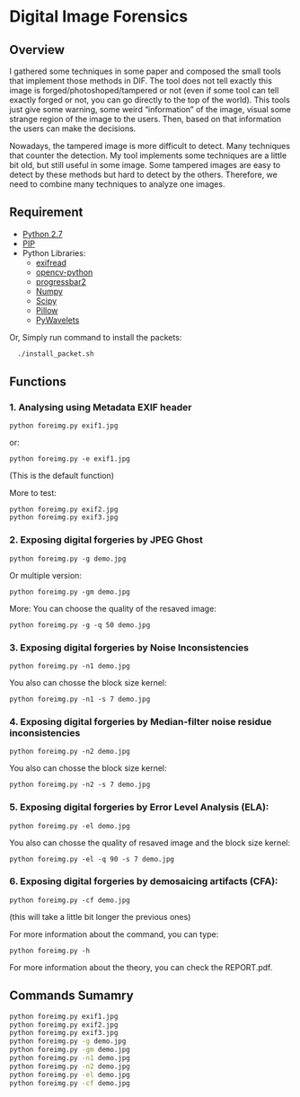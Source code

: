 # Digital Image Forensics

## Overview
I gathered some techniques in some paper and composed the small tools that implement those methods in DIF. The tool does not tell exactly this image is forged/photoshoped/tampered or not (even if some tool can tell exactly forged or not, you can go directly to the top of the world).   This tools just give some warning, some weird “information” of the image, visual some strange region of the image to the users. Then, based on that information the users can make the decisions.

Nowadays, the tampered image is more difficult to detect. Many techniques that counter the detection. My tool implements some techniques are a little bit old, but still useful in some image. Some tampered images are easy to detect by these methods but hard to detect by the others. Therefore, we need to combine many techniques to analyze one images.

## Requirement
* [Python 2.7](https://www.python.org/)
* [PIP](https://pip.pypa.io/en/stable/installing/)
* Python Libraries:
  * [exifread](https://pypi.org/project/ExifRead/)
  * [opencv-python](https://pypi.org/project/opencv-python/)
  * [progressbar2](https://pypi.org/project/progressbar2/)
  * [Numpy](http://www.numpy.org/)
  * [Scipy](https://www.scipy.org/install.html)
  * [Pillow](https://pillow.readthedocs.io/en/5.1.x/installation.html)
  * [PyWavelets](http://pywavelets.readthedocs.io/en/latest/)

Or, Simply run command to install the packets:
```bash
  ./install_packet.sh
```
 
## Functions
### 1. Analysing using Metadata EXIF header
```
python foreimg.py exif1.jpg
```
or:
```
python foreimg.py -e exif1.jpg
```
(This is the default function)

More to test:
```
python foreimg.py exif2.jpg
python foreimg.py exif3.jpg
```

### 2. Exposing digital forgeries by JPEG Ghost
```
python foreimg.py -g demo.jpg
```

Or multiple version:

```
python foreimg.py -gm demo.jpg
```

More:
You can choose the quality of the resaved image:

```
python foreimg.py -g -q 50 demo.jpg
```

### 3. Exposing digital forgeries by Noise Inconsistencies
```
python foreimg.py -n1 demo.jpg
```

You also can chosse the block size kernel:

```
python foreimg.py -n1 -s 7 demo.jpg
```

### 4. Exposing digital forgeries by Median-filter noise residue inconsistencies
```
python foreimg.py -n2 demo.jpg
```

You also can chosse the block size kernel:

```
python foreimg.py -n2 -s 7 demo.jpg
```

### 5. Exposing digital forgeries by Error Level Analysis (ELA):
```
python foreimg.py -el demo.jpg
```

You also can chosse the quality of resaved image and the block size kernel:

```
python foreimg.py -el -q 90 -s 7 demo.jpg
```

### 6. Exposing digital forgeries by demosaicing artifacts (CFA):
```
python foreimg.py -cf demo.jpg
```

(this will take a little bit longer the previous ones)


For more information about the command, you can type:

```
python foreimg.py -h
```

For more information about the theory, you can check the REPORT.pdf.

## Commands Sumamry

```bash
python foreimg.py exif1.jpg
python foreimg.py exif2.jpg
python foreimg.py exif3.jpg
python foreimg.py -g demo.jpg
python foreimg.py -gm demo.jpg
python foreimg.py -n1 demo.jpg
python foreimg.py -n2 demo.jpg
python foreimg.py -el demo.jpg
python foreimg.py -cf demo.jpg
```
